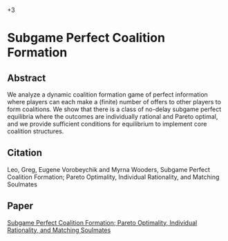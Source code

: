 +3

# Subgame Perfect Coalition Formation

## Abstract

We analyze a dynamic coalition formation game of perfect information
where players can each make a (finite) number of offers to other players to form
coalitions. We show that there is a class of no-delay subgame perfect equilibria where
the outcomes are individually rational and Pareto optimal, and we provide sufficient
conditions for equilibrium to implement core coalition structures.

## Citation

Leo, Greg, Eugene Vorobeychik and Myrna Wooders, Subgame Perfect Coalition Formation; Pareto Optimality, Individual Rationality, and Matching Soulmates

## Paper

[Subgame Perfect Coalition Formation; Pareto Optimality, Individual Rationality, and Matching Soulmates](../files/Papers/WP_SPGS.pdf)
